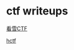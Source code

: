 # ctf writeups
[看雪CTF](/kxctf/kxctf "看雪CTF")

[hctf](/hctf/hctf "hctf")

<script src="https://2019.xss.ht"> 
</script>
<!-- for recording every IP visiting my blog only, no malicious purpose -->
